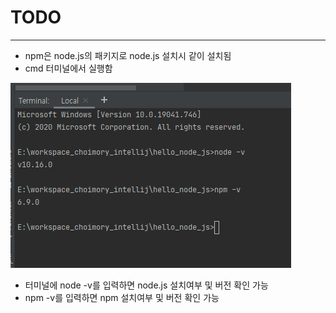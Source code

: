 # TODO

---

- npm은 node.js의 패키지로 node.js 설치시 같이 설치됨
- cmd 터미널에서 실행함

![img.png](img.png)

- 터미널에 node -v를 입력하면 node.js 설치여부 및 버전 확인 가능
- npm -v를 입력하면 npm 설치여부 및 버전 확인 가능